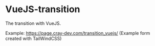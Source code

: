 # VueJS-transition
The transition with VueJS.

Example: https://page.cray-dev.com/transition_vuejs/ (Example form created with TailWindCSS)
